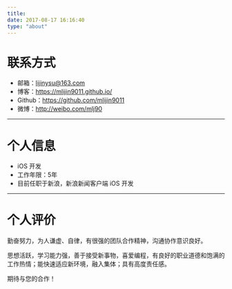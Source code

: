 ```yaml
---
title: 
date: 2017-08-17 16:16:40
type: "about"
---
```


# 联系方式

- 邮箱：lijinysu@163.com
- 博客：https://mlijin9011.github.io/
- Github：https://github.com/mlijin9011
- 微博：http://weibo.com/mlj90

---

# 个人信息

 - iOS 开发
 - 工作年限：5年
 - 目前任职于新浪，新浪新闻客户端 iOS 开发

---

# 个人评价


勤奋努力，为人谦虚、自律，有很强的团队合作精神，沟通协作意识良好。

思想活跃，学习能力强，善于接受新事物，喜爱编程，有良好的职业道德和饱满的工作热情；能快速适应新环境，融入集体；具有高度责任感。

期待与您的合作！



